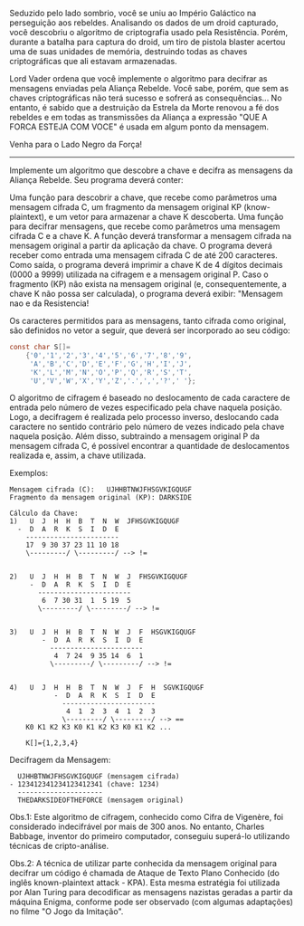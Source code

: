 Seduzido pelo lado sombrio, você se uniu ao Império Galáctico na perseguição aos rebeldes. Analisando os dados de um droid capturado, você descobriu o algoritmo de criptografia usado pela Resistência. Porém, durante a batalha para captura do droid, um tiro de pistola blaster acertou uma de suas unidades de memória, destruindo todas as chaves criptográficas que ali estavam armazenadas.

Lord Vader ordena que você implemente o algoritmo para decifrar as mensagens enviadas pela Aliança Rebelde. Você sabe, porém, que sem as chaves criptográficas não terá sucesso e sofrerá as consequências... No entanto, é sabido que a destruição da Estrela da Morte renovou a fé dos rebeldes e em todas as transmissões da Aliança a expressão "QUE A FORCA ESTEJA COM VOCE" é usada em algum ponto da mensagem.

Venha para o Lado Negro da Força!

****

Implemente um algoritmo que descobre a chave e decifra as mensagens da Aliança Rebelde. ​Seu programa deverá conter:

Uma função para descobrir a chave, que recebe como parâmetros uma mensagem cifrada C, um fragmento da mensagem original KP (know-plaintext), e um vetor para armazenar a chave K descoberta.
Uma função para decifrar mensagens, que recebe como parâmetros uma mensagem cifrada C e a chave K. A função deverá transformar a mensagem cifrada na mensagem original a partir da aplicação da chave.
​O programa deverá receber como entrada uma mensagem cifrada C de até 200 caracteres. Como saída, o programa deverá imprimir a chave K de 4 dígitos decimais (0000 a 9999) utilizada na cifragem e a mensagem original P. Caso o fragmento (KP) não exista na mensagem original (e, consequentemente, a chave K não possa ser calculada), o programa deverá exibir: "Mensagem nao e da Resistencia!

Os caracteres permitidos para as mensagens, tanto cifrada como original, são definidos no vetor a seguir, que deverá ser incorporado ao seu código:

```c
const char S[]=
    {'0','1','2','3','4','5','6','7','8','9',
     'A','B','C','D','E','F','G','H','I','J',
     'K','L','M','N','O','P','Q','R','S','T',
     'U','V','W','X','Y','Z','.',',','?',' '};
```

O algoritmo de cifragem é baseado no deslocamento de cada caractere de entrada pelo número de vezes especificado pela chave naquela posição. Logo, a decifragem é realizada pelo processo inverso, deslocando cada caractere no sentido contrário pelo número de vezes indicado pela chave naquela posição. Além disso, subtraindo a mensagem original P da mensagem cifrada C, é possível encontrar a quantidade de deslocamentos realizada e, assim, a chave utilizada.

Exemplos:

```
Mensagem cifrada (C):   UJHHBTNWJFHSGVKIGQUGF
Fragmento da mensagem original (KP): DARKSIDE

Cálculo da Chave: 
1)   U  J  H  H  B  T  N  W  JFHSGVKIGQUGF
  -  D  A  R  K  S  I  D  E
    -----------------------
    17  9 30 37 23 11 10 18
    \---------/ \---------/ --> !=


2)   U  J  H  H  B  T  N  W  J  FHSGVKIGQUGF
     -  D  A  R  K  S  I  D  E
       -----------------------
        6  7 30 31  1  5 19  5
       \---------/ \---------/ --> !=


3)   U  J  H  H  B  T  N  W  J  F  HSGVKIGQUGF
        -  D  A  R  K  S  I  D  E
          -----------------------
           4  7 24  9 35 14  6  1
          \---------/ \---------/ --> !=


4)   U  J  H  H  B  T  N  W  J  F  H  SGVKIGQUGF
           -  D  A  R  K  S  I  D  E
             -----------------------
              4  1  2  3  4  1  2  3
             \---------/ \---------/ --> ==
    K0 K1 K2 K3 K0 K1 K2 K3 K0 K1 K2 ... 

    K[]={1,2,3,4}
```


Decifragem da Mensagem:            
```
  UJHHBTNWJFHSGVKIGQUGF (mensagem cifrada)
- 123412341234123412341 (chave: 1234)
  ---------------------
  THEDARKSIDEOFTHEFORCE (mensagem original)
```
Obs.1: Este algoritmo de cifragem, conhecido como Cifra de Vigenère, foi considerado indecifrável por mais de 300 anos. No entanto, Charles Babbage, inventor do primeiro computador, conseguiu superá-lo utilizando técnicas de cripto-análise. 

Obs.2: A técnica de utilizar parte conhecida da mensagem original para decifrar um código é chamada de Ataque de Texto Plano Conhecido (do inglês known-plaintext attack - KPA). Esta mesma estratégia foi utilizada por Alan Turing para decodificar as mensagens nazistas geradas a partir da máquina Enigma, conforme pode ser observado (com algumas adaptações) no filme "O Jogo da Imitação".